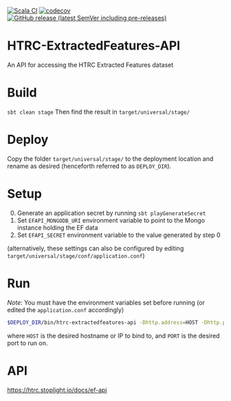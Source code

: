 [![Scala CI](https://github.com/htrc/HTRC-EF-API/actions/workflows/ci.yml/badge.svg)](https://github.com/htrc/HTRC-EF-API/actions/workflows/ci.yml)
[![codecov](https://codecov.io/gh/htrc/HTRC-EF-API/graph/badge.svg?token=SHgcExcM7o)](https://codecov.io/gh/htrc/HTRC-EF-API)
[![GitHub release (latest SemVer including pre-releases)](https://img.shields.io/github/v/release/htrc/HTRC-EF-API?include_prereleases&sort=semver)](https://github.com/htrc/HTRC-EF-API/releases/latest)

# HTRC-ExtractedFeatures-API
An API for accessing the HTRC Extracted Features dataset

# Build
`sbt clean stage`
Then find the result in `target/universal/stage/`

# Deploy
Copy the folder `target/universal/stage/` to the deployment location and rename as desired (henceforth referred to as `DEPLOY_DIR`).

# Setup
0. Generate an application secret by running `sbt playGenerateSecret`
1. Set `EFAPI_MONGODB_URI` environment variable to point to the Mongo instance holding the EF data
2. Set `EFAPI_SECRET` environment variable to the value generated by step 0

(alternatively, these settings can also be configured by editing `target/universal/stage/conf/application.conf`)

# Run
*Note:* You must have the environment variables set before running (or edited the `application.conf` accordingly)
```bash
$DEPLOY_DIR/bin/htrc-extractedfeatures-api -Dhttp.address=HOST -Dhttp.port=PORT -Dplay.http.context=/api
```
where `HOST` is the desired hostname or IP to bind to, and `PORT` is the desired port to run on.

# API

https://htrc.stoplight.io/docs/ef-api
